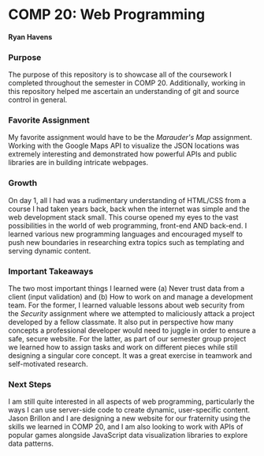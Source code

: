 COMP 20: Web Programming
============
#### Ryan Havens

### Purpose
The purpose of this repository is to showcase all of the coursework I completed throughout the semester in COMP 20. Additionally, working in this repository helped me ascertain an understanding of git and source control in general.

### Favorite Assignment
My favorite assignment would have to be the *Marauder's Map* assignment. Working with the Google Maps API to visualize the JSON locations was extremely interesting and demonstrated how powerful APIs and public libraries are in building intricate webpages.

### Growth
On day 1, all I had was a rudimentary understanding of HTML/CSS from a course I had taken years back, back when the internet was simple and the web development stack small. This course opened my eyes to the vast possibilities in the world of web programming, front-end AND back-end. I learned various new programming languages and encouraged myself to push new boundaries in researching extra topics such as templating and serving dynamic content.

### Important Takeaways
The two most important things I learned were (a) Never trust data from a client (input validation) and (b) How to work on and manage a development team. For the former, I learned valuable lessons about web security from the *Security* assignment where we attempted to maliciously attack a project developed by a fellow classmate. It also put in perspective how many concepts a professional developer would need to juggle in order to ensure a safe, secure website. For the latter, as part of our semester group project we learned how to assign tasks and work on different pieces while still designing a singular core concept. It was a great exercise in teamwork and self-motivated research.

### Next Steps
I am still quite interested in all aspects of web programming, particularly the ways I can use server-side code to create dynamic, user-specific content. Jason Brillon and I are designing a new website for our fraternity using the skills we learned in COMP 20, and I am also looking to work with APIs of popular games alongside JavaScript data visualization libraries to explore data patterns.